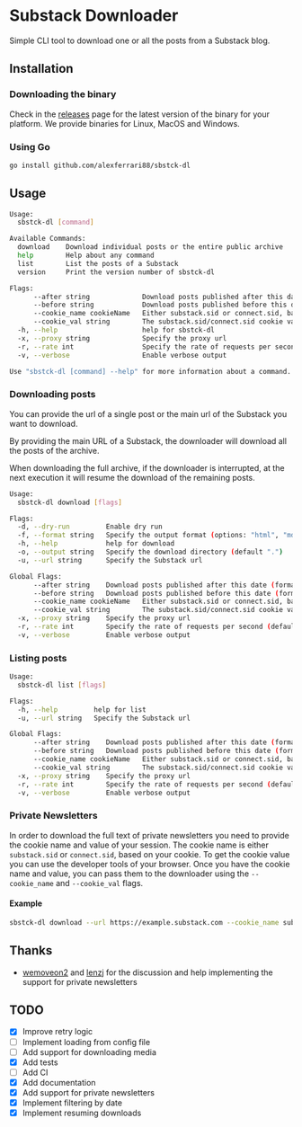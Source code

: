 # Substack Downloader

Simple CLI tool to download one or all the posts from a Substack blog.

## Installation

### Downloading the binary

Check in the [releases](https://github.com/alexferrari88/sbstck-dl/releases) page for the latest version of the binary for your platform.
We provide binaries for Linux, MacOS and Windows.

### Using Go

```bash
go install github.com/alexferrari88/sbstck-dl
```

## Usage

```bash
Usage:
  sbstck-dl [command]

Available Commands:
  download    Download individual posts or the entire public archive
  help        Help about any command
  list        List the posts of a Substack
  version     Print the version number of sbstck-dl

Flags:
      --after string             Download posts published after this date (format: YYYY-MM-DD)
      --before string            Download posts published before this date (format: YYYY-MM-DD)
      --cookie_name cookieName   Either substack.sid or connect.sid, based on your cookie (required for private newsletters)
      --cookie_val string        The substack.sid/connect.sid cookie value (required for private newsletters)
  -h, --help                     help for sbstck-dl
  -x, --proxy string             Specify the proxy url
  -r, --rate int                 Specify the rate of requests per second (default 2)
  -v, --verbose                  Enable verbose output

Use "sbstck-dl [command] --help" for more information about a command.
```

### Downloading posts

You can provide the url of a single post or the main url of the Substack you want to download.

By providing the main URL of a Substack, the downloader will download all the posts of the archive.

When downloading the full archive, if the downloader is interrupted, at the next execution it will resume the download of the remaining posts.

```bash
Usage:
  sbstck-dl download [flags]

Flags:
  -d, --dry-run         Enable dry run
  -f, --format string   Specify the output format (options: "html", "md", "txt" (default "html")
  -h, --help            help for download
  -o, --output string   Specify the download directory (default ".")
  -u, --url string      Specify the Substack url

Global Flags:
      --after string    Download posts published after this date (format: YYYY-MM-DD)
      --before string   Download posts published before this date (format: YYYY-MM-DD)
      --cookie_name cookieName   Either substack.sid or connect.sid, based on your cookie (required for private newsletters)
      --cookie_val string        The substack.sid/connect.sid cookie value (required for private newsletters)
  -x, --proxy string    Specify the proxy url
  -r, --rate int        Specify the rate of requests per second (default 2)
  -v, --verbose         Enable verbose output
```

### Listing posts

```bash
Usage:
  sbstck-dl list [flags]

Flags:
  -h, --help         help for list
  -u, --url string   Specify the Substack url

Global Flags:
      --after string    Download posts published after this date (format: YYYY-MM-DD)
      --before string   Download posts published before this date (format: YYYY-MM-DD)
      --cookie_name cookieName   Either substack.sid or connect.sid, based on your cookie (required for private newsletters)
      --cookie_val string        The substack.sid/connect.sid cookie value (required for private newsletters)
  -x, --proxy string    Specify the proxy url
  -r, --rate int        Specify the rate of requests per second (default 2)
  -v, --verbose         Enable verbose output
```

### Private Newsletters

In order to download the full text of private newsletters you need to provide the cookie name and value of your session.
The cookie name is either `substack.sid` or `connect.sid`, based on your cookie.
To get the cookie value you can use the developer tools of your browser.
Once you have the cookie name and value, you can pass them to the downloader using the `--cookie_name` and `--cookie_val` flags.

#### Example

```bash
sbstck-dl download --url https://example.substack.com --cookie_name substack.sid --cookie_val COOKIE_VALUE
```

## Thanks

- [wemoveon2](https://github.com/wemoveon2) and [lenzj](https://github.com/lenzj) for the discussion and help implementing the support for private newsletters

## TODO

- [x] Improve retry logic
- [ ] Implement loading from config file
- [ ] Add support for downloading media
- [x] Add tests
- [ ] Add CI
- [x] Add documentation
- [x] Add support for private newsletters
- [x] Implement filtering by date
- [x] Implement resuming downloads
